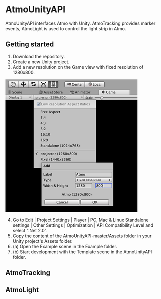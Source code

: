 # AtmoUnityAPI

AtmoUnityAPI interfaces Atmo with Unity. AtmoTracking provides marker events, AtmoLight is used to control the light strip in Atmo.

## Getting started

1. Download the repository. 
2. Create a new Unity project.
3. Add a new resolution on the Game view with fixed resolution of 1280x800.

![Add new resolution](/readme-imgs/atmo-resolution.png)

4. Go to Edit | Project Settings | Player | PC, Mac & Linux Standalone settings | Other Settings | Optimization | API Compatibility Level and select ".Net 2.0".
5. Copy the content of the AtmoUnityAPI-master/Assets folder in your Unity project's Assets folder.
6. (a) Open the Example scene in the Example folder. 
6. (b) Start development with the Template scene in the AtmoUnityAPI folder.

## AtmoTracking



## AtmoLight


